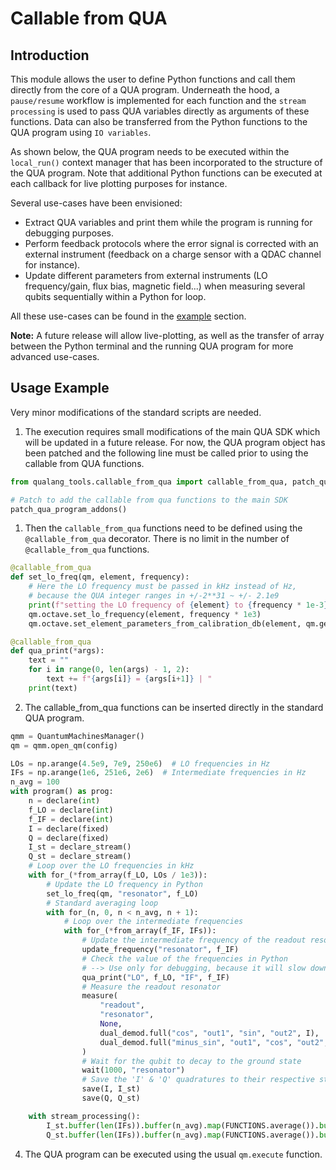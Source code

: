 # Callable from QUA

## Introduction

This module allows the user to define Python functions and call them directly from the core of a QUA program. 
Underneath the hood, a `pause/resume` workflow is implemented for each function and the `stream processing` is used to pass QUA variables directly as arguments of these functions.
Data can also be transferred from the Python functions to the QUA program using `IO variables`.

As shown below, the QUA program needs to be executed within the `local_run()` context manager that has been incorporated to the structure of the QUA program. 
Note that additional Python functions can be executed at each callback for live plotting purposes for instance.

Several use-cases have been envisioned:
* Extract QUA variables and print them while the program is running for debugging purposes.
* Perform feedback protocols where the error signal is corrected with an external instrument (feedback on a charge sensor with a QDAC channel for instance).
* Update different parameters from external instruments (LO frequency/gain, flux bias, magnetic field...) when measuring several qubits sequentially within a Python for loop.

All these use-cases can be found in the [example](../../examples/callable_from_qua/README.md) section.

**Note:** A future release will allow live-plotting, as well as the transfer of array between the Python terminal and the running 
QUA program for more advanced use-cases.

## Usage Example
Very minor modifications of the standard scripts are needed.
1. The execution requires small modifications of the main QUA SDK which will be updated in a future release.
For now, the QUA program object has been patched and the following line must be called prior to using the callable from QUA functions. 
```python
from qualang_tools.callable_from_qua import callable_from_qua, patch_qua_program_addons

# Patch to add the callable from qua functions to the main SDK
patch_qua_program_addons()
```
1. Then the `callable_from_qua` functions need to be defined using the `@callable_from_qua` decorator. There is no limit in the number of `@callable_from_qua` functions.
```python
@callable_from_qua
def set_lo_freq(qm, element, frequency):
    # Here the LO frequency must be passed in kHz instead of Hz, 
    # because the QUA integer ranges in +/-2**31 ~ +/- 2.1e9
    print(f"setting the LO frequency of {element} to {frequency * 1e-3} GHz")
    qm.octave.set_lo_frequency(element, frequency * 1e3)
    qm.octave.set_element_parameters_from_calibration_db(element, qm.get_running_job())

@callable_from_qua
def qua_print(*args):
    text = ""
    for i in range(0, len(args) - 1, 2):
        text += f"{args[i]} = {args[i+1]} | "
    print(text)
```
2. The callable_from_qua functions can be inserted directly in the standard QUA program.
```python
qmm = QuantumMachinesManager()
qm = qmm.open_qm(config)

LOs = np.arange(4.5e9, 7e9, 250e6)  # LO frequencies in Hz
IFs = np.arange(1e6, 251e6, 2e6)  # Intermediate frequencies in Hz
n_avg = 100
with program() as prog:
    n = declare(int)
    f_LO = declare(int)
    f_IF = declare(int)
    I = declare(fixed)
    Q = declare(fixed)
    I_st = declare_stream()
    Q_st = declare_stream()
    # Loop over the LO frequencies in kHz
    with for_(*from_array(f_LO, LOs / 1e3)):
        # Update the LO frequency in Python
        set_lo_freq(qm, "resonator", f_LO)
        # Standard averaging loop
        with for_(n, 0, n < n_avg, n + 1):
            # Loop over the intermediate frequencies
            with for_(*from_array(f_IF, IFs)):
                # Update the intermediate frequency of the readout resonator
                update_frequency("resonator", f_IF)
                # Check the value of the frequencies in Python
                # --> Use only for debugging, because it will slow down the sequence
                qua_print("LO", f_LO, "IF", f_IF)  
                # Measure the readout resonator
                measure(
                    "readout",
                    "resonator",
                    None,
                    dual_demod.full("cos", "out1", "sin", "out2", I),
                    dual_demod.full("minus_sin", "out1", "cos", "out2", Q),
                )
                # Wait for the qubit to decay to the ground state
                wait(1000, "resonator")
                # Save the 'I' & 'Q' quadratures to their respective streams
                save(I, I_st)
                save(Q, Q_st)

    with stream_processing():
        I_st.buffer(len(IFs)).buffer(n_avg).map(FUNCTIONS.average()).buffer(len(LOs)).save("I")
        Q_st.buffer(len(IFs)).buffer(n_avg).map(FUNCTIONS.average()).buffer(len(LOs)).save("Q")
```
4. The QUA program can be executed using the usual `qm.execute` function.
